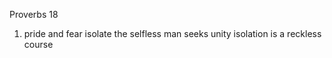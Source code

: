 Proverbs 18


1) pride and fear isolate
  the selfless man seeks unity
  isolation is a reckless course

